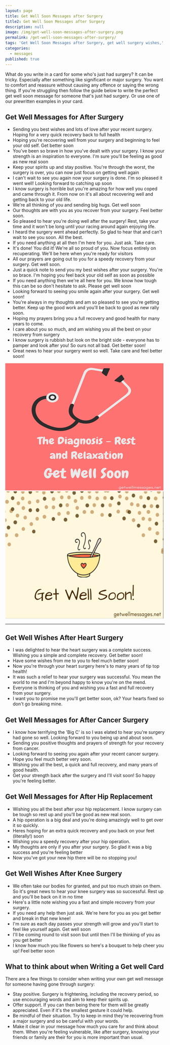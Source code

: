 ```yaml
---
layout: page
title: Get Well Soon Messages after Surgery
title2: Get Well Soon Messages after Surgery
description: null
image: /img/get-well-soon-messages-after-surgery.png
permalink: /get-well-soon-messages-after-surgery/
tags: 'Get Well Soon Messages after Surgery, get well surgery wishes,'
categories:
  - messages
published: true
---
```


<p>What do you write in a card for some who's just had surgery? It can be tricky. Especially after something like significant or major surgery. You want to comfort and reassure without causing any offence or saying the wrong thing. If you're struggling then follow the guide below to write the perfect get well soon message for someone that's just had surgery. Or use one of our prewritten examples in your card.
</p>

<h2>Get Well Messages for After Surgery</h2>

<ul class="heart">
<li>Sending you best wishes and lots of love after your recent surgery. Hoping for a very quick recovery back to full health</li>
<li>Hoping you're recovering well from your surgery and beginning to feel your old self. Get better soon</li>
<li>You've been so brave in how you've dealt with your surgery. I know your strength is an inspiration to everyone. I'm sure you'll be feeling as good as new real soon</li>
<li>Keep your spirits up and stay positive. You're through the worst, the surgery is over, you can now just focus on getting well again</li>
<li>I can't wait to see you again now your surgery is done. I'm so pleased it went well! Looking forward to catching up soon</li>
<li>I know surgery is horrible but you're amazing for how well you coped and came through it. From now on it's all about recovering well and getting back to your old life.</li>
<li>We're all thinking of you and sending big hugs. Get well soon</li>
<li>Our thoughts are with you as you recover from your surgery. Feel better soon.</li>
<li>So pleased to hear you're doing well after the surgery! Rest, take your time and it won't be long until your racing around again enjoying life. </li>
<li>I heard the surgery went ahead perfectly. So glad to hear that and can't wait to see you soon. All the best.</li>
<li>If you need anything at all then I'm here for you. Just ask. Take care.</li>
<li>It's done! You did it! We're all so proud of you. Now focus entirely on recuperating. We'll be here when you're ready for visitors</li>
<li>All our prayers are going out to you for a speedy recovery from your surgery. Get well soon.
</li>
<li>Just a quick note to send you my best wishes after your surgery. You're so brace. I'm hoping you feel back your old self as soon as possible 
 </li>
<li>If you need anything then we're all here for you. We know how tough this can be so don't hesitate to ask. Please get well soon</li>
<li>Looking forward to seeing you smile again after your surgery. Get well soon!</li>
<li>You're always in my thoughts and am so pleased to see you're getting better. Keep up the good work and you'll be back to good as new rally soon.</li>
<li>Hoping my prayers bring you a full recovery and good health for many years to come.</li>
<li>I care about you so much, and am wishing you all the best on your recovery from surgery</li>
<li>I know surgery is rubbish but look on the bright side - everyone has to pamper and look after you! So ours not all bad. Get better soon!</li>  
<li>Great news to hear your surgery went so well. Take care and feel better soon!</li>  
</ul>

<div class="row">
<div class="column">
<img src="/img/get-well-soon-messages-after-surgery-1.png" class="center-image" alt="get well soon message after surgery stethoscope" />
</div>
<div class="column">
<img src="/img/get-well-soon-messages-after-surgery-2.png" class="center-image" alt="soup get well soon message" />
</div>
</div>
<hr>

<h2>Get Well Wishes After Heart Surgery</h2>

<ul class="heart">
<li>I was delighted to hear the heart surgery was a complete success. Wishing you a simple and complete recovery. Get better soon!</li>
<li>Have some wishes from me to you to feel much better soon!</li>
<li>Now you're through your heart surgery here's to many years of tip top health!</li>
<li>It was such a relief to hear your surgery was successful. You mean the world to me and I'm beyond happy to know you're on the mend.</li>
<li>Everyone is thinking of you and wishing you a fast and full recovery from your surgery.</li>
<li>I want you to promise me you'll get better soon, ok? Your hearts fixed so don't go breaking mine.</li>
</ul>

<h2>Get Well Messages for After Cancer Surgery</h2>

<ul class="heart">
<li>I know how terrifying the 'Big C' is so I was elated to hear you're surgery had gone so well. Looking forward to you being up and about soon.</li>
<li>Sending you positive thoughts and prayers of strength for your recovery from cancer.</li>
<li>Looking forward to seeing you again after your recent cancer surgery. Hope you feel much better very soon.</li>
<li>Wishing you all the best, a quick and full recovery, and many years of good health.</li>
<li>Get your strength back after the surgery and I'll visit soon! So happy you're feeling better.</li>
</ul>

<h2>Get Well Messages for After Hip Replacement</h2>

<ul class="heart">
<li>Wishing you all the best after your hip replacement. I know surgery can be tough so rest up and you'll be good as new real soon.</li>
<li>A hip operation is a big deal and you're doing amazingly well to get over it so quickly.</li>
<li>Heres hoping for an extra quick recovery and you back on your feet (literally!) soon</li>
<li>Wishing you a speedy recovery after your hip operation.</li>
<li>My thoughts are only if you after your surgery. So glad it was a big success and you're feeling better</li>
<li>Now you've got your new hip there will be no stopping you! </li>
</ul>

<h2>Get Well Wishes After Knee Surgery</h2>

<ul class="heart">
<li>We often take our bodies for granted, and put too much strain on them. So it's great news to hear your knee surgery was so successful. Rest up and you'll be back on it in no time</li>
<li>Here's a little note wishing you a fast and simple recovery from your surgery.</li>
<li>If you need any help then just ask. We're here for you as you get better and break in that new knee!</li>
<li>I'm sure as each day passes your strength will grow and you'll start to feel like yourself again. Get well soon</li>
<li>I'll be coming round to visit soon but until then I'll be thinking of you as you get better</li>
<li>I know how much you like flowers so here's a bouquet to help cheer you up! Feel better soon</li>
</ul>

<h2>What to think about when Writing a Get well Card</h2>

There are a few things to consider when writing your own get well message for someone having gone through surgery:

<ul>
<li>Stay positive. Surgery is frightening, including the recovery period, so use encouraging words and aim to keep their spirits up.</li>
<li>Offer support. If you can then being there for them will be greatly appreciated. Even if it's the smallest gesture it could help.</li>
<li>Be mindful of their situation. Try to keep in mind they're recovering from a major surgery and so be careful with your words.</li>
<li>Make it clear in your message how much you care for and think about them. When you're feeling vulnerable, like after surgery, knowing your friends or family are their for you is more important than usual. </li>
</ul>
